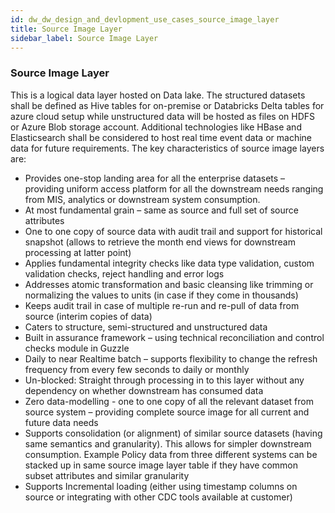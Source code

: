 ```yaml
---
id: dw_dw_design_and_devlopment_use_cases_source_image_layer
title: Source Image Layer
sidebar_label: Source Image Layer
---
```


### Source Image Layer

This is a logical data layer hosted on Data lake. The structured datasets shall be defined as Hive tables for on-premise or Databricks Delta tables for azure cloud setup while unstructured data will be hosted as files on HDFS or Azure Blob storage account. Additional technologies like HBase and Elasticsearch shall be considered to host real time event data or machine data for future requirements. The key characteristics of source image layers are:

* Provides one-stop landing area for all the enterprise datasets – providing uniform access platform for all the downstream needs ranging from MIS, analytics or downstream system consumption.
* At most fundamental grain – same as source and full set of source attributes
* One to one copy of source data with audit trail and support for historical snapshot (allows to retrieve the month end views for downstream processing at latter point)
* Applies fundamental integrity checks like data type validation, custom validation checks, reject handling and error logs
* Addresses atomic transformation and basic cleansing like trimming or normalizing the values to units (in case if they come in thousands)
* Keeps audit trail in case of multiple re-run and re-pull of data from source (interim copies of data)
* Caters to structure, semi-structured and unstructured data
* Built in assurance framework – using technical reconciliation and control checks module in Guzzle
* Daily to near Realtime batch – supports flexibility to change the refresh frequency from every few seconds to daily or monthly
* Un-blocked: Straight through processing in to this layer without any dependency on whether downstream has consumed data
* Zero data-modelling - one to one copy of all the relevant dataset from source system – providing complete source image for all current and future data needs
* Supports consolidation (or alignment) of similar source datasets (having same semantics and granularity). This allows for simpler downstream consumption. Example Policy data from three different systems can be stacked up in same source image layer table if they have common subset attributes and similar granularity
* Supports Incremental loading (either using timestamp columns on source or integrating with other CDC tools available at customer)